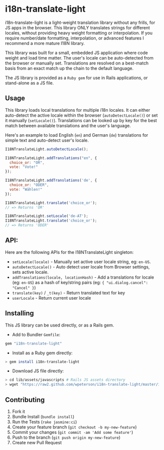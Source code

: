 i18n-translate-light
====================

i18n-translate-light is a light-weight translation library without any frills, for JS apps in the browser.  This library ONLY translates strings for different locales, without providing heavy weight formatting or interpolation.  If you require number/date formatting, interpolation, or advanced features I recommend a more mature I18N library.

This library was built for a small, embedded JS application where code weight and load time matter.  The user's locale can be auto-detected from the browser or manually set.  Translations are resolved on a best-match basis from an exact match up the chain to the default language.

The JS library is provided as a `Ruby gem` for use in Rails applications, or stand-alone as a JS file.

## Usage

This library loads local translations for multiple i18n locales.  It can either auto-detect the active locale within the browser (`autoDetectLocale()`) or set it manually (`setLocale()`).  Translations can be looked up by key for the best match between available translations and the user's language.

Here's an example to load English (`en`) and German (`de`) translations for simple text and auto-detect user's locale.

```javascript
I18NTranslateLight.autoDetectLocale();

I18NTranslateLight.addTranslations("en", {
  choice_or: "OR",
  vote: "Vote!"
});

I18NTranslateLight.addTranslations('de', {
  choice_or: "ODER",
  vote: "Wählen!"
});

I18NTranslateLight.translate('choice_or');
// => Returns 'OR'

I18NTranslateLight.setLocale('de-AT');
I18NTranslateLight.translate('choice_or');
// => Returns 'ODER'

```

API:
----
Here are the following APIs for the I18NTranslateLight singleton:

* `setLocale(locale)` - Manually set active user locale string, eg: `en-US`.
* `autoDetectLocale()` - Auto detect user locale from Browser settings, sets active locale.
* `addTranslations(locale, locationHash)` - Add a translations for locale (eg: `en-US`) as a hash of key/string pairs (eg: `{ "ui.dialog.cancel": "Cancel" }`)
* `translate(key)` / `_t(key)` - Return translated text for key
* `userLocale` - Return current user locale

## Installing

This JS library can be used directly, or as a Rails gem.

* Add to Bundler `Gemfile`:
```ruby
gem "i18n-translate-light"
```
* Install as a Ruby gem directly:
```bash
> gem install i18n-translate-light
```
* Download JS file directly:
```bash
> cd lib/assets/javascripts # Rails JS assets directory
> wget "https://raw2.github.com/wpeterson/i18n-translate-light/master/i18n-translate-light.js"
```

## Contributing

1. Fork it
2. Bundle Install (`bundle install`)
3. Run the Tests (`rake jasmine:ci`)
2. Create your feature branch (`git checkout -b my-new-feature`)
3. Commit your changes (`git commit -am 'Add some feature'`)
4. Push to the branch (`git push origin my-new-feature`)
5. Create new Pull Request
